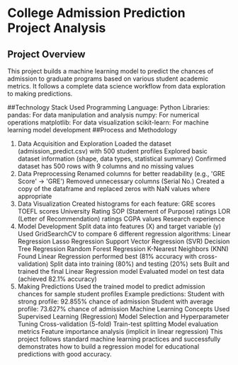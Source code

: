 # College Admission Prediction Project Analysis
## Project Overview
This project builds a machine learning model to predict the chances of admission to graduate programs based on various student academic metrics. It follows a complete data science workflow from data exploration to making predictions.

##Technology Stack Used
Programming Language: Python
Libraries:
pandas: For data manipulation and analysis
numpy: For numerical operations
matplotlib: For data visualization
scikit-learn: For machine learning model development
##Process and Methodology
1. Data Acquisition and Exploration
Loaded the dataset (admission_predict.csv) with 500 student profiles
Explored basic dataset information (shape, data types, statistical summary)
Confirmed dataset has 500 rows with 9 columns and no missing values
2. Data Preprocessing
Renamed columns for better readability (e.g., 'GRE Score' → 'GRE')
Removed unnecessary columns (Serial No.)
Created a copy of the dataframe and replaced zeros with NaN values where appropriate
3. Data Visualization
Created histograms for each feature:
GRE scores
TOEFL scores
University Rating
SOP (Statement of Purpose) ratings
LOR (Letter of Recommendation) ratings
CGPA values
Research experience
4. Model Development
Split data into features (X) and target variable (y)
Used GridSearchCV to compare 6 different regression algorithms:
Linear Regression
Lasso Regression
Support Vector Regression (SVR)
Decision Tree Regression
Random Forest Regression
K-Nearest Neighbors (KNN)
Found Linear Regression performed best (81% accuracy with cross-validation)
Split data into training (80%) and testing (20%) sets
Built and trained the final Linear Regression model
Evaluated model on test data (achieved 82.1% accuracy)
5. Making Predictions
Used the trained model to predict admission chances for sample student profiles
Example predictions:
Student with strong profile: 92.855% chance of admission
Student with average profile: 73.627% chance of admission
Machine Learning Concepts Used
Supervised Learning (Regression)
Model Selection and Hyperparameter Tuning
Cross-validation (5-fold)
Train-test splitting
Model evaluation metrics
Feature importance analysis (implicit in linear regression)
This project follows standard machine learning practices and successfully demonstrates how to build a regression model for educational predictions with good accuracy.
